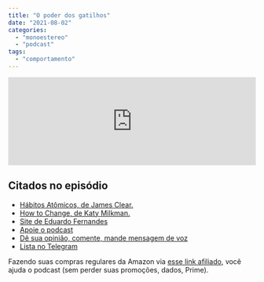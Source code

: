 ```yaml
---
title: "O poder dos gatilhos"
date: "2021-08-02"
categories: 
  - "monoestereo"
  - "podcast"
tags: 
  - "comportamento"
---
```


<iframe src="https://anchor.fm/monoestereo/embed/episodes/O-poder-dos-gatilhos-e15bsf0" height="180px" width="100%" frameborder="0" scrolling="no" style="width:100%;height:180px"></iframe>

## Citados no episódio

- [Hábitos Atômicos, de James Clear.](https://www.amazon.com.br/H%C3%A1bitos-At%C3%B4micos-M%C3%A9todo-Comprovado-Livrar/dp/8550807567?__mk_pt_BR=%C3%85M%C3%85%C5%BD%C3%95%C3%91&dchild=1&keywords=james+clear&qid=1627914378&sr=8-1&linkCode=ll1&tag=eduf-20&linkId=b4c9aa97e194f382776908a2d122efe3&language=pt_BR&ref_=as_li_ss_tl)
- [How to Change, de Katy Milkman.](https://www.amazon.com.br/How-Change-Science-Getting-English-ebook/dp/B08KPFPSNS?__mk_pt_BR=%C3%85M%C3%85%C5%BD%C3%95%C3%91&dchild=1&keywords=Katy+Milkman&qid=1627914982&sr=8-1&ufe=app_do%3Aamzn1.fos.6a09f7ec-d911-4889-ad70-de8dd83c8a74&linkCode=ll1&tag=eduf-20&linkId=6e9adcc653d218520a49a46e7ca51c02&language=pt_BR&ref_=as_li_ss_tl)
- [Site de Eduardo Fernandes](https://eduf.me/)
- [Apoie o podcast](https://eduf.me/apoie/)
- [Dê sua opinião, comente, mande mensagem de voz](https://eduf.me/contato/)
- [Lista no Telegram](https://t.me/edufme)

Fazendo suas compras regulares da Amazon via [esse link afiliado](https://www.amazon.com.br/?&linkCode=ll2&tag=eduf-20&linkId=89f6c0120179c4d4d6f906d2100734f7&language=pt_BR&ref_=as_li_ss_tl), você ajuda o podcast (sem perder suas promoções, dados, Prime).
